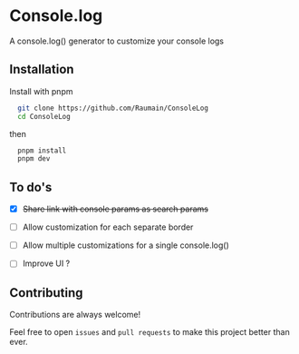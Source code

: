 
# Console.log

A console.log() generator to customize your console logs


## Installation

Install with pnpm

```bash
  git clone https://github.com/Raumain/ConsoleLog
  cd ConsoleLog
```
then
```bash
  pnpm install
  pnpm dev
```
    
## To do's

- [x] ~~Share link with console params as search params~~

- [ ] Allow customization for each separate border

- [ ] Allow multiple customizations for a single console.log()

- [ ] Improve UI ?
## Contributing

Contributions are always welcome!

Feel free to open `issues` and `pull requests` to make this project better than ever. 

